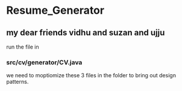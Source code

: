 # Resume_Generator
## my dear friends  vidhu and  suzan and  ujju 
run the file in <br>
### src/cv/generator/CV.java <br>
we need to moptiomize these 3 files in the folder to bring out design patterns.
